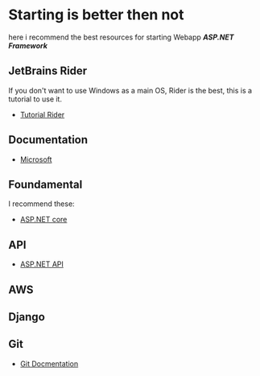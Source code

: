 # Starting is better then not

here i recommend the best resources for starting Webapp **_ASP.NET Framework_**

## JetBrains Rider

If you don't want to use Windows as a main OS, Rider is the best, this is a tutorial to use it.
- [Tutorial Rider](https://youtu.be/r-DbaM2IE8g?si=eQHYyKApb6FNLJQW)

## Documentation

- [Microsoft](https://learn.microsoft.com/en-us/aspnet/core/?view=aspnetcore-9.0)

## Foundamental

I recommend these:

- [ASP.NET core](https://youtu.be/uhI62SkJUXU?si=rgSOHh63QSxyuNNy)

## API

- [ASP.NET API](https://youtu.be/tIXbua3zqU8?si=JE5gmTwBl1P_PMOF)

## AWS

## Django

## Git

- [Git Docmentation](https://docs.github.com/en/get-started/writing-on-github/getting-started-with-writing-and-formatting-on-github/basic-writing-and-formatting-syntax#quoting-text)



